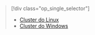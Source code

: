 > [!div class="op_single_selector"]
> * [Cluster do Linux](../articles/hdinsight/hdinsight-hadoop-run-samples-linux.md)
> * [Cluster do Windows](../articles/hdinsight/hdinsight-run-samples.md)
> 
> 



<!--HONumber=Nov16_HO3-->


